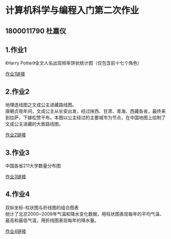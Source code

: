 # 计算机科学与编程入门第二次作业
## 1800011790 杜嘉仪
## 1.作业1
《Harry Potter》全文人名出现频率饼状统计图（仅包含前十七个角色）

[作业1链接](https://Martlet-DLC.github.io/nameinHP.html)
## 2.作业2
地理连线图之文成公主进藏路线图。  
唐朝贞观年间，文成公主从长安出发，经过陕西、甘肃、青海、西藏各省，最终来到拉萨，下嫁松赞干布。本图以公主经过的主要城市为节点，在中国地图上绘制了文成公主进藏的大致路线图。

[作业2链接](https://Martlet-DLC.github.io/geo_linesP.html)
## 3.作业3
中国各省211大学数量分布图

[作业3链接](https://Martlet-DLC.github.io/211university_map.html)
## 4.作业4
双纵坐标-柱状图与折线图的组合图表  
统计了北京2000~2009年气温和降水变化数据，用柱状图表现每年的平均气温、最高和最低气温，用折线图表现每年的降水量。

[作业4链接](https://Martlet-DLC.github.io/beijingweather.html)
